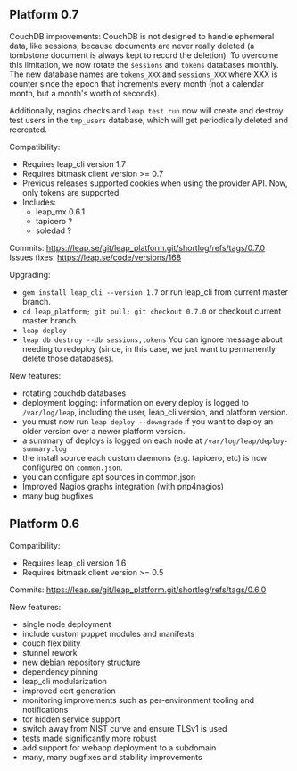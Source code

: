 Platform 0.7
-------------------------------------

CouchDB improvements: CouchDB is not designed to handle ephemeral data, like
sessions, because documents are never really deleted (a tombstone document is
always kept to record the deletion). To overcome this limitation, we now
rotate the `sessions` and `tokens` databases monthly. The new database names
are `tokens_XXX` and `sessions_XXX` where XXX is counter since the epoch that
increments every month (not a calendar month, but a month's worth of seconds).

Additionally, nagios checks and `leap test run` now will create and destroy
test users in the `tmp_users` database, which will get periodically deleted
and recreated.

Compatibility:

* Requires leap_cli version 1.7
* Requires bitmask client version >= 0.7
* Previous releases supported cookies when using the provider API. Now, only tokens are supported.
* Includes:
  * leap_mx 0.6.1
  * tapicero ?
  * soledad ?

Commits: https://leap.se/git/leap_platform.git/shortlog/refs/tags/0.7.0
Issues fixes: https://leap.se/code/versions/168

Upgrading:

* `gem install leap_cli --version 1.7` or run leap_cli from current master branch.
* `cd leap_platform; git pull; git checkout 0.7.0` or checkout current master branch.
* `leap deploy`
* `leap db destroy --db sessions,tokens` You can ignore message about needing
  to redeploy (since, in this case, we just want to permanently delete those
  databases).

New features:

* rotating couchdb databases
* deployment logging: information on every deploy is logged to
  `/var/log/leap`, including the user, leap_cli version, and platform version.
* you must now run `leap deploy --downgrade` if you want to deploy an older
  version over a newer platform version.
* a summary of deploys is logged on each node at `/var/log/leap/deploy-summary.log`
* the install source each custom daemons (e.g. tapicero, etc) is now
  configured on `common.json`.
* you can configure apt sources in common.json
* Improved Nagios graphs integration (with pnp4nagios)
* many bug bugfixes

Platform 0.6
-------------------------------------

Compatibility:

* Requires leap_cli version 1.6
* Requires bitmask client version >= 0.5

Commits: https://leap.se/git/leap_platform.git/shortlog/refs/tags/0.6.0

New features:

* single node deployment
* include custom puppet modules and manifests
* couch flexibility
* stunnel rework
* new debian repository structure
* dependency pinning
* leap_cli modularization
* improved cert generation
* monitoring improvements such as per-environment tooling and notifications
* tor hidden service support
* switch away from NIST curve and ensure TLSv1 is used
* tests made significantly more robust
* add support for webapp deployment to a subdomain
* many, many bugfixes and stability improvements
